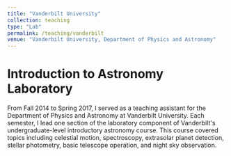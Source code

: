 ```yaml
---
title: "Vanderbilt University"
collection: teaching
type: "Lab"
permalink: /teaching/vanderbilt
venue: "Vanderbilt University, Department of Physics and Astronomy"
---
```



Introduction to Astronomy Laboratory
======
From Fall 2014 to Spring 2017, I served as a teaching assistant for the Department of Physics and Astronomy at Vanderbilt University.  Each semester, I lead one section of the laboratory component of Vanderbilt's undergraduate-level introductory astronomy course.  This course covered topics including celestial motion, spectroscopy, extrasolar planet detection, stellar photometry, basic telescope operation, and night sky observation.
